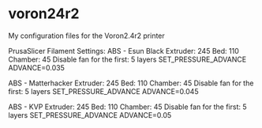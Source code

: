# voron24r2
My configuration files for the Voron2.4r2 printer




PrusaSlicer Filament Settings:
ABS - Esun Black
Extruder: 245
Bed: 110
Chamber: 45
Disable fan for the first: 5 layers
SET_PRESSURE_ADVANCE ADVANCE=0.035

ABS - Matterhacker
Extruder: 245
Bed: 110
Chamber: 45
Disable fan for the first: 5 layers
SET_PRESSURE_ADVANCE ADVANCE=0.045

ABS - KVP
Extruder: 245
Bed: 110
Chamber: 45
Disable fan for the first: 5 layers
SET_PRESSURE_ADVANCE ADVANCE=0.05
